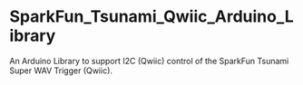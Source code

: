 # SparkFun_Tsunami_Qwiic_Arduino_Library
An Arduino Library to support I2C (Qwiic) control of the SparkFun Tsunami Super WAV Trigger (Qwiic).
